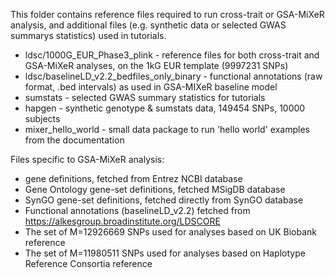 This folder contains reference files required to run cross-trait or GSA-MiXeR analysis, and additional files (e.g. synthetic data or selected GWAS summarys statistics) used in tutorials.

* ldsc/1000G_EUR_Phase3_plink - reference files for both cross-trait and GSA-MiXeR analyses, on the 1kG EUR template (9997231 SNPs)
* ldsc/baselineLD_v2.2_bedfiles_only_binary - functional annotations (raw format, .bed intervals) as used in GSA-MIXeR baseline model 
* sumstats - selected GWAS summary statistics for tutorials
* hapgen - synthetic genotype & sumstats data, 149454 SNPs, 10000 subjects
* mixer_hello_world - small data package to run 'hello world' examples from the documentation

Files specific to GSA-MiXeR analysis:

* gene definitions, fetched from Entrez NCBI database
* Gene Ontology gene-set definitions, fetched MSigDB database
* SynGO gene-set definitions, fetched directly from SynGO database
* Functional annotations (baselineLD_v2.2) fetched from https://alkesgroup.broadinstitute.org/LDSCORE
* The set of M=12926669 SNPs used for analyses based on UK Biobank reference 
* The set of M=11980511 SNPs used for analyses based on Haplotype Reference Consortia reference

